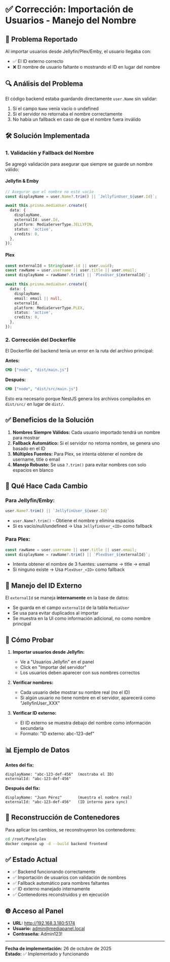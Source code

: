 # ✅ Corrección: Importación de Usuarios - Manejo del Nombre

## 🎯 Problema Reportado

Al importar usuarios desde Jellyfin/Plex/Emby, el usuario llegaba con:
- ✅ El ID externo correcto
- ❌ El nombre de usuario faltante o mostrando el ID en lugar del nombre

## 🔍 Análisis del Problema

El código backend estaba guardando directamente `user.Name` sin validar:
1. Si el campo `Name` venía vacío o undefined
2. Si el servidor no retornaba el nombre correctamente
3. No había un fallback en caso de que el nombre fuera inválido

## 🛠️ Solución Implementada

### 1. **Validación y Fallback del Nombre**

Se agregó validación para asegurar que siempre se guarde un nombre válido:

#### Jellyfin & Emby
```typescript
// Asegurar que el nombre no esté vacío
const displayName = user.Name?.trim() || `JellyfinUser_${user.Id}`;

await this.prisma.mediaUser.create({
  data: {
    displayName,
    externalId: user.Id,
    platform: MediaServerType.JELLYFIN,
    status: 'active',
    credits: 0,
  },
});
```

#### Plex
```typescript
const externalId = String(user.id || user.uuid);
const rawName = user.username || user.title || user.email;
const displayName = rawName?.trim() || `PlexUser_${externalId}`;

await this.prisma.mediaUser.create({
  data: {
    displayName,
    email: email || null,
    externalId,
    platform: MediaServerType.PLEX,
    status: 'active',
    credits: 0,
  },
});
```

### 2. **Corrección del Dockerfile**

El Dockerfile del backend tenía un error en la ruta del archivo principal:

**Antes:**
```dockerfile
CMD ["node", "dist/main.js"]
```

**Después:**
```dockerfile
CMD ["node", "dist/src/main.js"]
```

Esto era necesario porque NestJS genera los archivos compilados en `dist/src/` en lugar de `dist/`.

## ✅ Beneficios de la Solución

1. **Nombres Siempre Válidos:** Cada usuario importado tendrá un nombre para mostrar
2. **Fallback Automático:** Si el servidor no retorna nombre, se genera uno basado en el ID
3. **Múltiples Fuentes:** Para Plex, se intenta obtener el nombre de username, title o email
4. **Manejo Robusto:** Se usa `?.trim()` para evitar nombres con solo espacios en blanco

## 🔧 Qué Hace Cada Cambio

### Para Jellyfin/Emby:
```typescript
user.Name?.trim() || `JellyfinUser_${user.Id}`
```
- `user.Name?.trim()` - Obtiene el nombre y elimina espacios
- Si es vacío/null/undefined → Usa `JellyfinUser_<ID>` como fallback

### Para Plex:
```typescript
const rawName = user.username || user.title || user.email;
const displayName = rawName?.trim() || `PlexUser_${externalId}`;
```
- Intenta obtener el nombre de 3 fuentes: username → title → email
- Si ninguno existe → Usa `PlexUser_<ID>` como fallback

## 📝 Manejo del ID Externo

El `externalId` se maneja **internamente** en la base de datos:
- Se guarda en el campo `externalId` de la tabla `MediaUser`
- Se usa para evitar duplicados al importar
- Se muestra en la UI como información adicional, no como nombre principal

## 🚀 Cómo Probar

1. **Importar usuarios desde Jellyfin:**
   - Ve a "Usuarios Jellyfin" en el panel
   - Click en "Importar del servidor"
   - Los usuarios deben aparecer con sus nombres correctos

2. **Verificar nombres:**
   - Cada usuario debe mostrar su nombre real (no el ID)
   - Si algún usuario no tiene nombre en el servidor, aparecerá como "JellyfinUser_XXX"

3. **Verificar ID externo:**
   - El ID externo se muestra debajo del nombre como información secundaria
   - Formato: "ID externo: abc-123-def"

## 📊 Ejemplo de Datos

**Antes del fix:**
```
displayName: "abc-123-def-456"  (mostraba el ID)
externalId: "abc-123-def-456"
```

**Después del fix:**
```
displayName: "Juan Pérez"       (muestra el nombre real)
externalId: "abc-123-def-456"   (ID interno para sync)
```

## 🔄 Reconstrucción de Contenedores

Para aplicar los cambios, se reconstruyeron los contenedores:

```bash
cd /root/Panelplex
docker compose up -d --build backend frontend
```

## ✅ Estado Actual

- ✅ Backend funcionando correctamente
- ✅ Importación de usuarios con validación de nombres
- ✅ Fallback automático para nombres faltantes
- ✅ ID externo manejado internamente
- ✅ Contenedores reconstruidos y en ejecución

## 🌐 Acceso al Panel

- **URL:** http://192.168.3.180:5174
- **Usuario:** admin@mediapanel.local
- **Contraseña:** Admin123!

---

**Fecha de implementación:** 26 de octubre de 2025  
**Estado:** ✅ Implementado y funcionando

